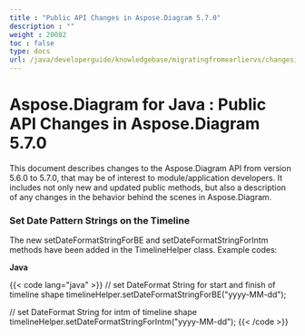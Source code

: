 ```yaml
---
title : "Public API Changes in Aspose.Diagram 5.7.0" 
description : "" 
weight : 20082 
toc : false
type: docs
url: /java/developerguide/knowledgebase/migratingfromearliervs/changesin5xx/public+api+changes+in+aspose.diagram+5.7.0/
---
```


# Aspose.Diagram for Java : Public API Changes in Aspose.Diagram 5.7.0


This document describes changes to the Aspose.Diagram API from version 5.6.0 to 5.7.0, that may be of interest to module/application developers. It includes not only new and updated public methods, but also a description of any changes in the behavior behind the scenes in Aspose.Diagram. 

### Set Date Pattern Strings on the Timeline

The new setDateFormatStringForBE and setDateFormatStringForIntm methods have been added in the TimelineHelper class. Example codes:

**Java**

{{< code lang="java" >}}
// set DateFormat String for start and finish of timeline shape
timelineHelper.setDateFormatStringForBE("yyyy-MM-dd");

// set DateFormat String for intm of timeline shape
timelineHelper.setDateFormatStringForIntm("yyyy-MM-dd");
{{< /code >}}

